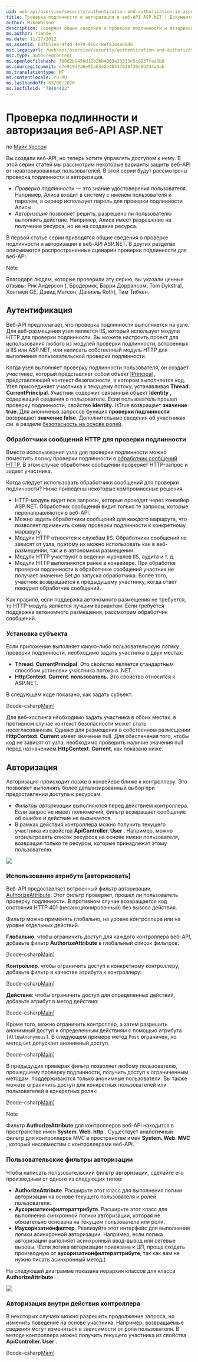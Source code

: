 ```yaml
---
uid: web-api/overview/security/authentication-and-authorization-in-aspnet-web-api
title: Проверка подлинности и авторизация в веб-API ASP.NET | Документация Майкрософт
author: MikeWasson
description: Содержит общие сведения о проверке подлинности и авторизации в веб-API ASP.NET.
ms.author: riande
ms.date: 11/27/2012
ms.assetid: 6dfb51ea-9f4d-4e70-916c-8ef8344a88d6
msc.legacyurl: /web-api/overview/security/authentication-and-authorization-in-aspnet-web-api
msc.type: authoredcontent
ms.openlocfilehash: 368d2b9456d12b2bb4063a23333e5c8837faa3b8
ms.sourcegitcommit: e7e91932a6e91a63e2e46417626f39d6b244a3ab
ms.translationtype: MT
ms.contentlocale: ru-RU
ms.lasthandoff: 03/06/2020
ms.locfileid: "78484422"
---
```

# <a name="authentication-and-authorization-in-aspnet-web-api"></a>Проверка подлинности и авторизация веб-API ASP.NET

по [Майк Уоссон](https://github.com/MikeWasson)

Вы создали веб-API, но теперь хотите управлять доступом к нему. В этой серии статей мы рассмотрим некоторые варианты защиты веб-API от неавторизованных пользователей. В этой серии будут рассмотрены проверка подлинности и авторизация.

- *Проверка подлинности* — это знание удостоверения пользователя. Например, Алиса входит в систему с именем пользователя и паролем, а сервер использует пароль для проверки подлинности Алисы.
- *Авторизация* позволяет решить, разрешено ли пользователю выполнять действие. Например, Алиса имеет разрешение на получение ресурса, но не на создание ресурса.

В первой статье серии приводятся общие сведения о проверке подлинности и авторизации в веб-API ASP.NET. В других разделах описываются распространенные сценарии проверки подлинности для веб-API.

> [!NOTE]
> Благодаря людям, которые проверили эту серию, вы указали ценные отзывы: Рик Андерсон (, Бродерикк, Барри Доррансом, Tom Dykstra), Хонгмеи GE, Дэвид Матсон, Даниэль Roth), Тим Тибкен.

## <a name="authentication"></a>Аутентификация

Веб-API предполагает, что проверка подлинности выполняется на узле. Для веб-размещения узел является IIS, который использует модули HTTP для проверки подлинности. Вы можете настроить проект для использования любого из модулей проверки подлинности, встроенных в IIS или ASP.NET, или написать собственный модуль HTTP для выполнения пользовательской проверки подлинности.

Когда узел выполняет проверку подлинности пользователя, он создает *участника*, который представляет собой объект [IPrincipal](https://msdn.microsoft.com/library/System.Security.Principal.IPrincipal.aspx) , представляющий контекст безопасности, в котором выполняется код. Узел присоединяет участника к текущему потоку, устанавливая **Thread. CurrentPrincipal**. Участник содержит связанный объект **Identity** , содержащий сведения о пользователе. Если пользователь прошел проверку подлинности, свойство **Identity.** IsTrue возвращает **значение true**. Для анонимных запросов функция **проверки подлинности** возвращает **значение false**. Дополнительные сведения об участниках см. в разделе [безопасность на основе ролей](https://msdn.microsoft.com/library/shz8h065.aspx).

### <a name="http-message-handlers-for-authentication"></a>Обработчики сообщений HTTP для проверки подлинности

Вместо использования узла для проверки подлинности можно поместить логику проверки подлинности в [обработчик сообщений HTTP](../advanced/http-message-handlers.md). В этом случае обработчик сообщений проверяет HTTP-запрос и задает участника.

Когда следует использовать обработчики сообщений для проверки подлинности? Ниже приведены некоторые компромиссные решения.

- HTTP-модуль видит все запросы, которые проходят через конвейер ASP.NET. Обработчик сообщений видит только те запросы, которые перенаправляются в веб-API.
- Можно задать обработчики сообщений для каждого маршрута, что позволяет применить схему проверки подлинности к конкретному маршруту.
- Модули HTTP относятся к службам IIS. Обработчики сообщений не зависят от узла, поэтому их можно использовать как в веб-размещении, так и в автономном размещении.
- Модули HTTP участвуют в ведении журналов IIS, аудита и т. д.
- Модули HTTP выполняются ранее в конвейере. При обработке проверки подлинности в обработчике сообщений участник не получает значение Set до запуска обработчика. Более того, участник возвращается к предыдущему участнику, когда ответ покидает обработчик сообщений.

Как правило, если поддержка автономного размещения не требуется, то HTTP-модуль является лучшим вариантом. Если требуется поддержка автономного размещения, рассмотрим обработчик сообщений.

### <a name="setting-the-principal"></a>Установка субъекта

Если приложение выполняет какую-либо пользовательскую логику проверки подлинности, необходимо задать участника в двух местах:

- **Thread. CurrentPrincipal**. Это свойство является стандартным способом установки участника потока в .NET.
- **HttpContext. Current. пользователь**. Это свойство относится к ASP.NET.

В следующем коде показано, как задать субъект:

[!code-csharp[Main](authentication-and-authorization-in-aspnet-web-api/samples/sample1.cs)]

Для веб-хостинга необходимо задать участника в обоих местах. в противном случае контекст безопасности может стать несогласованным. Однако для размещения в собственном размещении **HttpContext. Current** имеет значение null. Для обеспечения того, чтобы код не зависят от узла, необходимо проверить наличие значения null перед назначением **HttpContext. Current**, как показано ниже.

## <a name="authorization"></a>Авторизация

Авторизация происходит позже в конвейере ближе к контроллеру. Это позволяет выполнять более детализированный выбор при предоставлении доступа к ресурсам.

- *Фильтры авторизации* выполняются перед действием контроллера. Если запрос не имеет полномочий, фильтр возвращает сообщение об ошибке и действие не вызывается.
- В рамках действия контроллера можно получить текущего участника из свойства **ApiController. User** . Например, можно отфильтровать список ресурсов на основе имени пользователя, возвращая только те ресурсы, которые принадлежат этому пользователю.

![](authentication-and-authorization-in-aspnet-web-api/_static/image1.png)

<a id="auth3"></a>
### <a name="using-the-authorize-attribute"></a>Использование атрибута [авторизовать]

Веб-API предоставляет встроенный фильтр авторизации, [AuthorizeAttribute](https://msdn.microsoft.com/library/system.web.http.authorizeattribute.aspx). Этот фильтр проверяет, прошел ли пользователь проверку подлинности. В противном случае возвращается код состояния HTTP 401 (несанкционированный) без вызова действия.

Фильтр можно применять глобально, на уровне контроллера или на уровне отдельных действий.

**Глобально**. чтобы ограничить доступ для каждого контроллера веб-API, добавьте фильтр **AuthorizeAttribute** в глобальный список фильтров:

[!code-csharp[Main](authentication-and-authorization-in-aspnet-web-api/samples/sample2.cs)]

**Контроллер**. чтобы ограничить доступ к конкретному контроллеру, добавьте фильтр в качестве атрибута к контроллеру:

[!code-csharp[Main](authentication-and-authorization-in-aspnet-web-api/samples/sample3.cs)]

**Действие**: чтобы ограничить доступ для определенных действий, добавьте атрибут в метод действия:

[!code-csharp[Main](authentication-and-authorization-in-aspnet-web-api/samples/sample4.cs)]

Кроме того, можно ограничить контроллер, а затем разрешить анонимный доступ к определенным действиям с помощью атрибута `[AllowAnonymous]`. В следующем примере метод `Post` ограничен, но метод `Get` допускает анонимный доступ.

[!code-csharp[Main](authentication-and-authorization-in-aspnet-web-api/samples/sample5.cs)]

В предыдущих примерах фильтр позволяет любому пользователю, прошедшему проверку подлинности, получить доступ к ограниченным методам. поддерживаются только анонимные пользователи. Вы также можете ограничить доступ для конкретных пользователей или пользователей в конкретных ролях:

[!code-csharp[Main](authentication-and-authorization-in-aspnet-web-api/samples/sample6.cs)]

> [!NOTE]
> Фильтр **AuthorizeAttribute** для контроллеров веб-API находится в пространстве имен **System. Web. http** . Существует аналогичный фильтр для контроллеров MVC в пространстве имен **System. Web. MVC** , который несовместим с контроллерами веб-API.

### <a name="custom-authorization-filters"></a>Пользовательские фильтры авторизации

Чтобы написать пользовательский фильтр авторизации, сделайте его производным от одного из следующих типов:

- **AuthorizeAttribute**. Расширьте этот класс для выполнения логики авторизации на основе текущего пользователя и ролей пользователя.
- **Аусоризатионфилтераттрибуте**. Расширьте этот класс для выполнения синхронной логики авторизации, которая не обязательно основана на текущем пользователе или роли.
- **Иаусоризатионфилтер**. Реализуйте этот интерфейс для выполнения логики асинхронной авторизации. Например, если логика авторизации выполняет асинхронный ввод-вывод или сетевые вызовы. (Если логика авторизации привязана к ЦП, проще создать производную от **аусоризатионфилтераттрибуте**, так как вам не нужно писать асинхронный метод.)

На следующей диаграмме показана иерархия классов для класса **AuthorizeAttribute** .

![](authentication-and-authorization-in-aspnet-web-api/_static/image2.png)

### <a name="authorization-inside-a-controller-action"></a>Авторизация внутри действия контроллера

В некоторых случаях можно разрешить продолжение запроса, но изменить поведение на основе участника. Например, возвращаемые сведения могут изменяться в зависимости от роли пользователя. В методе контроллера можно получить текущего участника из свойства **ApiController. User** .

[!code-csharp[Main](authentication-and-authorization-in-aspnet-web-api/samples/sample7.cs)]
